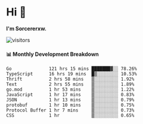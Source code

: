 # Hi 👋

**I'm Sorcererxw.**
 
![visitors](https://visitor-badge.glitch.me/badge?page_id=sorcererxw.sorcererx)

#### 📊 Monthly Development Breakdown

<!--START_SECTION:waka-->
```text
Go              121 hrs 15 mins ███████▓░░ 78.26%
TypeScript      16 hrs 19 mins  █▒░░░░░░░░ 10.53%
Thrift          2 hrs 58 mins   ▒░░░░░░░░░ 1.92%
Text            2 hrs 55 mins   ▒░░░░░░░░░ 1.89%
go.mod          1 hr 53 mins    ▒░░░░░░░░░ 1.22%
JavaScript      1 hr 17 mins    ▒░░░░░░░░░ 0.83%
JSON            1 hr 13 mins    ▒░░░░░░░░░ 0.79%
protobuf        1 hr 10 mins    ▒░░░░░░░░░ 0.75%
Protocol Buffer 1 hr 7 mins     ▒░░░░░░░░░ 0.73%
CSS             1 hr            ▒░░░░░░░░░ 0.65%
```
<!--END_SECTION:waka-->
